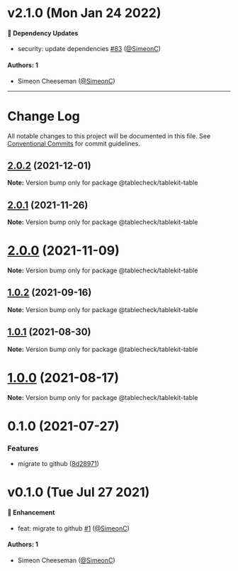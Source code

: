 # v2.1.0 (Mon Jan 24 2022)

#### 🔩 Dependency Updates

- security: update dependencies [#83](https://github.com/tablecheck/tablekit/pull/83) ([@SimeonC](https://github.com/SimeonC))

#### Authors: 1

- Simeon Cheeseman ([@SimeonC](https://github.com/SimeonC))

---

# Change Log

All notable changes to this project will be documented in this file.
See [Conventional Commits](https://conventionalcommits.org) for commit guidelines.

## [2.0.2](https://github.com/tablecheck/tablekit/compare/@tablecheck/tablekit-table@2.0.1...@tablecheck/tablekit-table@2.0.2) (2021-12-01)

**Note:** Version bump only for package @tablecheck/tablekit-table





## [2.0.1](https://github.com/tablecheck/tablekit/compare/@tablecheck/tablekit-table@2.0.0...@tablecheck/tablekit-table@2.0.1) (2021-11-26)

**Note:** Version bump only for package @tablecheck/tablekit-table





# [2.0.0](https://github.com/tablecheck/tablekit/compare/@tablecheck/tablekit-table@1.0.2...@tablecheck/tablekit-table@2.0.0) (2021-11-09)

**Note:** Version bump only for package @tablecheck/tablekit-table





## [1.0.2](https://github.com/tablecheck/tablekit/compare/@tablecheck/tablekit-table@1.0.1...@tablecheck/tablekit-table@1.0.2) (2021-09-16)

**Note:** Version bump only for package @tablecheck/tablekit-table





## [1.0.1](https://github.com/tablecheck/tablekit/compare/@tablecheck/tablekit-table@1.0.0...@tablecheck/tablekit-table@1.0.1) (2021-08-30)

**Note:** Version bump only for package @tablecheck/tablekit-table





# [1.0.0](https://github.com/tablecheck/tablekit/compare/@tablecheck/tablekit-table@0.1.0...@tablecheck/tablekit-table@1.0.0) (2021-08-17)

**Note:** Version bump only for package @tablecheck/tablekit-table





# 0.1.0 (2021-07-27)


### Features

* migrate to github ([8d28971](https://github.com/tablecheck/tablekit/commit/8d28971175010fcb2a3cd9c48a749e7af1bdc9f9))





# v0.1.0 (Tue Jul 27 2021)

#### 🚀 Enhancement

- feat: migrate to github [#1](https://github.com/tablecheck/tablekit/pull/1) ([@SimeonC](https://github.com/SimeonC))

#### Authors: 1

- Simeon Cheeseman ([@SimeonC](https://github.com/SimeonC))

